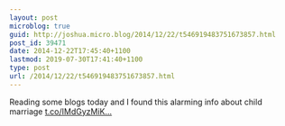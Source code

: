 ```yaml
---
layout: post
microblog: true
guid: http://joshua.micro.blog/2014/12/22/t546919483751673857.html
post_id: 39471
date: 2014-12-22T17:45:40+1100
lastmod: 2019-07-30T17:41:40+1100
type: post
url: /2014/12/22/t546919483751673857.html
---
```

Reading some blogs today and I found this alarming info about child marriage [t.co/IMdGyzMiK...](http://t.co/IMdGyzMiKH)
